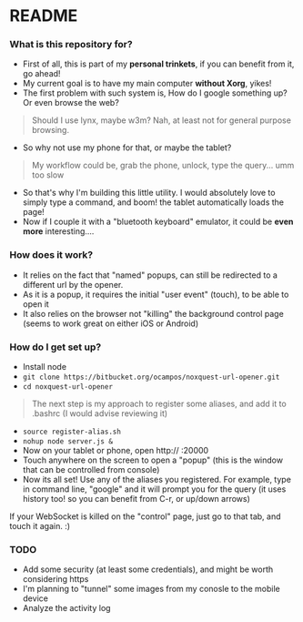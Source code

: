 # README #

### What is this repository for? ###

* First of all, this is part of my **personal trinkets**, if you can benefit from it, go ahead!
* My current goal is to have my main computer **without Xorg**, yikes!
* The first problem with such system is, How do I google something up? Or even browse the web?
> Should I use lynx, maybe w3m? Nah, at least not for general purpose browsing.
* So why not use my phone for that, or maybe the tablet?
> My workflow could be, grab the phone, unlock, type the query... umm too slow
* So that's why I'm building this little utility. I would absolutely love to simply type a command, and boom! the tablet automatically loads the page!
* Now if I couple it with a "bluetooth keyboard" emulator, it could be **even more** interesting....

### How does it work?

* It relies on the fact that "named" popups, can still be redirected to a different url by the opener.
* As it is a popup, it requires the initial "user event" (touch), to be able to open it
* It also relies on the browser not "killing" the background control page (seems to work great on either iOS or Android)

### How do I get set up? ###

* Install node
* `git clone https://bitbucket.org/ocampos/noxquest-url-opener.git`
* `cd noxquest-url-opener`
> The next step is my approach to register some aliases, and add it to .bashrc (I would advise reviewing it)
* `source register-alias.sh`
* `nohup node server.js &`
* Now on your tablet or phone, open http:// <ip address of nox system> :20000
* Touch anywhere on the screen to open a "popup" (this is the window that can be controlled from console)
* Now its all set! Use any of the aliases you registered. For example, type in command line, "google" and it will prompt you for the query (it uses history too! so you can benefit from C-r, or up/down arrows)

If your WebSocket is killed on the "control" page, just go to that tab, and touch it again. :)

### TODO ###

* Add some security (at least some credentials), and might be worth considering https
* I'm planning to "tunnel" some images from my conosle to the mobile device
* Analyze the activity log